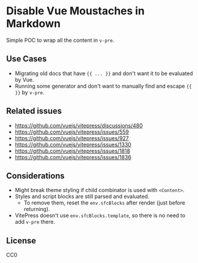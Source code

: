 # Disable Vue Moustaches in Markdown

Simple POC to wrap all the content in `v-pre`.

## Use Cases

- Migrating old docs that have `{{ ... }}` and don't want it to be evaluated by Vue.
- Running some generator and don't want to manually find and escape `{{ }}` by `v-pre`.

## Related issues

- https://github.com/vuejs/vitepress/discussions/480
- https://github.com/vuejs/vitepress/issues/559
- https://github.com/vuejs/vitepress/issues/927
- https://github.com/vuejs/vitepress/issues/1330
- https://github.com/vuejs/vitepress/issues/1818
- https://github.com/vuejs/vitepress/issues/1836

## Considerations

- Might break theme styling if child combinator is used with `<Content>`.
- Styles and script blocks are still parsed and evaluated.
  - To remove them, reset the `env.sfcBlocks` after render (just before returning).
- VitePress doesn't use `env.sfcBlocks.template`, so there is no need to add `v-pre` there.

## License

CC0
